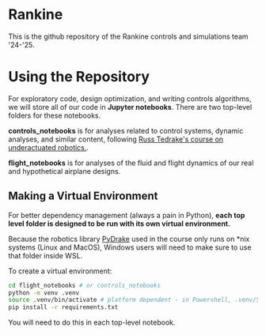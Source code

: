 # Rankine

This is the github repository of the Rankine controls and simulations team '24-'25.

# Using the Repository

For exploratory code, design optimization, and writing controls algorithms, we will store all of our code in **Jupyter notebooks**. There are two top-level folders for these notebooks.

**controls_notebooks** is for analyses related to control systems, dynamic analyses, and similar content, following [Russ Tedrake's course on underactuated robotics.](https://underactuated.csail.mit.edu).

**flight_notebooks** is for analyses of the fluid and flight dynamics of our real and hypothetical airplane designs.

## Making a Virtual Environment

For better dependency management (always a pain in Python), **each top level folder is designed to be run with its own virtual environment.** 

Because the robotics library [PyDrake](https://drake.mit.edu/pydrake/index.html) used in the course only runs on *nix systems (Linux and MacOS), Windows users will need to make sure to use that folder inside WSL.

To create a virtual environment:

```bash
cd flight_notebooks # or controls_notebooks
python -m venv .venv 
source .venv/bin/activate # platform dependent - in Powershell, .venv/Scripts/activate.ps1
pip install -r requirements.txt
```

You will need to do this in each top-level notebook.
